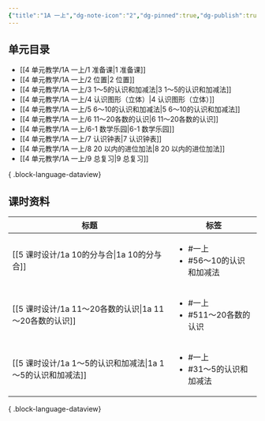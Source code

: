 ```yaml
---
{"title":"1A 一上","dg-note-icon":"2","dg-pinned":true,"dg-publish":true,"permalink":"/4 单元教学/1A 一上/","pinned":true,"dgPassFrontmatter":true,"noteIcon":"2"}
---
```



## 单元目录

- [[4 单元教学/1A 一上/1 准备课\|1 准备课]]
- [[4 单元教学/1A 一上/2 位置\|2 位置]]
- [[4 单元教学/1A 一上/3 1～5的认识和加减法\|3 1～5的认识和加减法]]
- [[4 单元教学/1A 一上/4 认识图形（立体）\|4 认识图形（立体）]]
- [[4 单元教学/1A 一上/5 6～10的认识和加减法\|5 6～10的认识和加减法]]
- [[4 单元教学/1A 一上/6 11～20各数的认识\|6 11～20各数的认识]]
- [[4 单元教学/1A 一上/6-1 数学乐园\|6-1 数学乐园]]
- [[4 单元教学/1A 一上/7 认识钟表\|7 认识钟表]]
- [[4 单元教学/1A 一上/8 20 以内的进位加法\|8 20 以内的进位加法]]
- [[4 单元教学/1A 一上/9 总复习\|9 总复习]]

{ .block-language-dataview}

## 课时资料

| 标题                                         | 标签                                          |
| ------------------------------------------ | ------------------------------------------- |
| [[5 课时设计/1a 10的分与合\|1a 10的分与合]]         | <ul><li>#一上</li><li>#56～10的认识和加减法</li></ul> |
| [[5 课时设计/1a 11～20各数的认识\|1a 11～20各数的认识]] | <ul><li>#一上</li><li>#511～20各数的认识</li></ul>  |
| [[5 课时设计/1a 1～5的认识和加减法\|1a 1～5的认识和加减法]] | <ul><li>#一上</li><li>#31～5的认识和加减法</li></ul>  |

{ .block-language-dataview}

